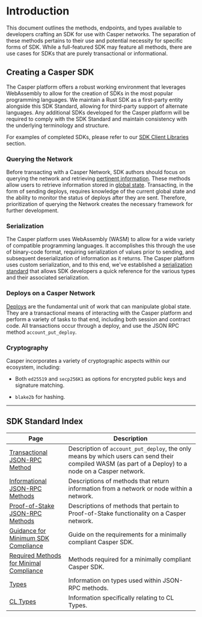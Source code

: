# Introduction

This document outlines the methods, endpoints, and types available to developers crafting an SDK for use with Casper networks. The separation of these methods pertains to their use and potential necessity for specific forms of SDK. While a full-featured SDK may feature all methods, there are use cases for SDKs that are purely transactional or informational.

## Creating a Casper SDK

The Casper platform offers a robust working environment that leverages WebAssembly to allow for the creation of SDKs in the most popular programming languages. We maintain a Rust SDK as a first-party entity alongside this SDK Standard, allowing for third-party support of alternate languages. Any additional SDKs developed for the Casper platform will be required to comply with the SDK Standard and maintain consistency with the underlying terminology and structure. 

For examples of completed SDKs, please refer to our [SDK Client Libraries](../../../sdk/) section.

### Querying the Network

Before transacting with a Casper Network, SDK authors should focus on querying the network and retrieving [pertinent information](../sdkspec/json-rpc-informational.md). These methods allow users to retrieve information stored in [global state](../../../glossary/G#global-state). Transacting, in the form of sending deploys, requires knowledge of the current global state and the ability to monitor the status of deploys after they are sent. Therefore, prioritization of querying the Network creates the necessary framework for further development.

### Serialization

The Casper platform uses WebAssembly (WASM) to allow for a wide variety of compatible programming languages. It accomplishes this through the use of binary-code format, requiring serialization of values prior to sending, and subsequent deserialization of information as it returns. The Casper platform uses custom serialization, and to this end, we've established a [serialization standard](../../../design/serialization-standard/) that allows SDK developers a quick reference for the various types and their associated serialization.

### Deploys on a Casper Network

[Deploys](../../../design/execution-semantics#deploys) are the fundamental unit of work that can manipulate global state. They are a transactional means of interacting with the Casper platform and perform a variety of tasks to that end, including both session and contract code. All transactions occur through a deploy, and use the JSON RPC method `account_put_deploy`.

### Cryptography

Casper incorporates a variety of cryptographic aspects within our ecosystem, including:

* Both `ed25519` and `secp256K1` as options for encrypted public keys and signature matching.

* `blake2b` for hashing.

-------


## SDK Standard Index

|Page|Description|
|----|-----------|
|[Transactional JSON-RPC Method](../sdkspec/json-rpc-transactional.md)|Description of `account_put_deploy`, the only means by which users can send their compiled WASM (as part of a Deploy) to a node on a Casper network.|
|[Informational JSON-RPC Methods](../sdkspec/json-rpc-informational.md)|Descriptions of methods that return information from a network or node within a network.|
|[Proof-of-Stake JSON-RPC Methods](../sdkspec/json-rpc-pos.md)|Descriptions of methods that pertain to Proof-of-Stake functionality on a Casper network.|
|[Guidance for Minimum SDK Compliance](../sdkspec/guidance.md)|Guide on the requirements for a minimally compliant Casper SDK.|
|[Required Methods for Minimal Compliance](../sdkspec/json-rpc-minimal.md)|Methods required for a minimally compliant Casper SDK.|
|[Types](../sdkspec/types_chain.md)|Information on types used within JSON-RPC methods.|
|[CL Types](../sdkspec/types_cl.md)|Information specifically relating to CL Types.|
